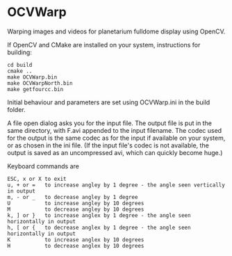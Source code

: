 # OCVWarp
Warping images and videos for planetarium fulldome display using OpenCV.

If OpenCV and CMake are installed on your system, instructions for building:

```
cd build
cmake ..
make OCVWarp.bin
make OCVWarpNorth.bin
make getfourcc.bin
```
Initial behaviour and parameters are set using OCVWarp.ini in the build folder.

A file open dialog asks you for the input file. The output file is put in the same directory, with F.avi appended to the input filename. The codec used for the output is the same codec as for the input if available on your system, or as chosen in the ini file. (If the input file's codec is not available, the output is saved as an uncompressed avi, which can quickly become huge.)

Keyboard commands are
```
ESC, x or X to exit
u, + or =   to increase angley by 1 degree - the angle seen vertically in output
m, - or _   to decrease angley by 1 degree 
U           to increase angley by 10 degrees
M           to decrease angley by 10 degrees
k, ] or }   to increase anglex by 1 degree - the angle seen horizontally in output
h, [ or {   to decrease anglex by 1 degree - the angle seen horizontally in output
K           to increase anglex by 10 degrees
H           to decrease anglex by 10 degrees
```

